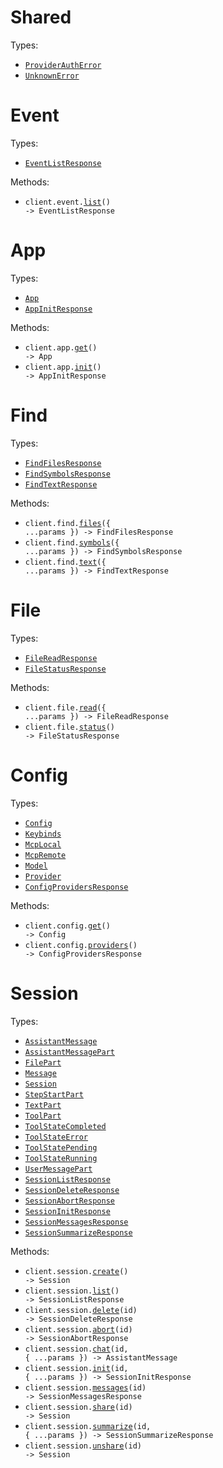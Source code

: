 # Shared

Types:

- <code><a href="./src/resources/shared.ts">ProviderAuthError</a></code>
- <code><a href="./src/resources/shared.ts">UnknownError</a></code>

# Event

Types:

- <code><a href="./src/resources/event.ts">EventListResponse</a></code>

Methods:

- <code title="get /event">client.event.<a href="./src/resources/event.ts">list</a>() -> EventListResponse</code>

# App

Types:

- <code><a href="./src/resources/app.ts">App</a></code>
- <code><a href="./src/resources/app.ts">AppInitResponse</a></code>

Methods:

- <code title="get /app">client.app.<a href="./src/resources/app.ts">get</a>() -> App</code>
- <code title="post /app/init">client.app.<a href="./src/resources/app.ts">init</a>() -> AppInitResponse</code>

# Find

Types:

- <code><a href="./src/resources/find.ts">FindFilesResponse</a></code>
- <code><a href="./src/resources/find.ts">FindSymbolsResponse</a></code>
- <code><a href="./src/resources/find.ts">FindTextResponse</a></code>

Methods:

- <code title="get /find/file">client.find.<a href="./src/resources/find.ts">files</a>({ ...params }) -> FindFilesResponse</code>
- <code title="get /find/symbol">client.find.<a href="./src/resources/find.ts">symbols</a>({ ...params }) -> FindSymbolsResponse</code>
- <code title="get /find">client.find.<a href="./src/resources/find.ts">text</a>({ ...params }) -> FindTextResponse</code>

# File

Types:

- <code><a href="./src/resources/file.ts">FileReadResponse</a></code>
- <code><a href="./src/resources/file.ts">FileStatusResponse</a></code>

Methods:

- <code title="get /file">client.file.<a href="./src/resources/file.ts">read</a>({ ...params }) -> FileReadResponse</code>
- <code title="get /file/status">client.file.<a href="./src/resources/file.ts">status</a>() -> FileStatusResponse</code>

# Config

Types:

- <code><a href="./src/resources/config.ts">Config</a></code>
- <code><a href="./src/resources/config.ts">Keybinds</a></code>
- <code><a href="./src/resources/config.ts">McpLocal</a></code>
- <code><a href="./src/resources/config.ts">McpRemote</a></code>
- <code><a href="./src/resources/config.ts">Model</a></code>
- <code><a href="./src/resources/config.ts">Provider</a></code>
- <code><a href="./src/resources/config.ts">ConfigProvidersResponse</a></code>

Methods:

- <code title="get /config">client.config.<a href="./src/resources/config.ts">get</a>() -> Config</code>
- <code title="get /config/providers">client.config.<a href="./src/resources/config.ts">providers</a>() -> ConfigProvidersResponse</code>

# Session

Types:

- <code><a href="./src/resources/session.ts">AssistantMessage</a></code>
- <code><a href="./src/resources/session.ts">AssistantMessagePart</a></code>
- <code><a href="./src/resources/session.ts">FilePart</a></code>
- <code><a href="./src/resources/session.ts">Message</a></code>
- <code><a href="./src/resources/session.ts">Session</a></code>
- <code><a href="./src/resources/session.ts">StepStartPart</a></code>
- <code><a href="./src/resources/session.ts">TextPart</a></code>
- <code><a href="./src/resources/session.ts">ToolPart</a></code>
- <code><a href="./src/resources/session.ts">ToolStateCompleted</a></code>
- <code><a href="./src/resources/session.ts">ToolStateError</a></code>
- <code><a href="./src/resources/session.ts">ToolStatePending</a></code>
- <code><a href="./src/resources/session.ts">ToolStateRunning</a></code>
- <code><a href="./src/resources/session.ts">UserMessagePart</a></code>
- <code><a href="./src/resources/session.ts">SessionListResponse</a></code>
- <code><a href="./src/resources/session.ts">SessionDeleteResponse</a></code>
- <code><a href="./src/resources/session.ts">SessionAbortResponse</a></code>
- <code><a href="./src/resources/session.ts">SessionInitResponse</a></code>
- <code><a href="./src/resources/session.ts">SessionMessagesResponse</a></code>
- <code><a href="./src/resources/session.ts">SessionSummarizeResponse</a></code>

Methods:

- <code title="post /session">client.session.<a href="./src/resources/session.ts">create</a>() -> Session</code>
- <code title="get /session">client.session.<a href="./src/resources/session.ts">list</a>() -> SessionListResponse</code>
- <code title="delete /session/{id}">client.session.<a href="./src/resources/session.ts">delete</a>(id) -> SessionDeleteResponse</code>
- <code title="post /session/{id}/abort">client.session.<a href="./src/resources/session.ts">abort</a>(id) -> SessionAbortResponse</code>
- <code title="post /session/{id}/message">client.session.<a href="./src/resources/session.ts">chat</a>(id, { ...params }) -> AssistantMessage</code>
- <code title="post /session/{id}/init">client.session.<a href="./src/resources/session.ts">init</a>(id, { ...params }) -> SessionInitResponse</code>
- <code title="get /session/{id}/message">client.session.<a href="./src/resources/session.ts">messages</a>(id) -> SessionMessagesResponse</code>
- <code title="post /session/{id}/share">client.session.<a href="./src/resources/session.ts">share</a>(id) -> Session</code>
- <code title="post /session/{id}/summarize">client.session.<a href="./src/resources/session.ts">summarize</a>(id, { ...params }) -> SessionSummarizeResponse</code>
- <code title="delete /session/{id}/share">client.session.<a href="./src/resources/session.ts">unshare</a>(id) -> Session</code>
